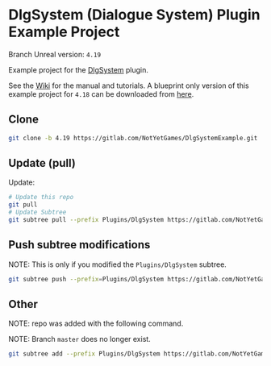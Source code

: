 # DlgSystem (Dialogue System) Plugin Example Project

Branch Unreal version: `4.19`

Example project for the [DlgSystem](https://gitlab.com/NotYetGames/DlgSystem/tree/4.19) plugin.

See the [Wiki](https://gitlab.com/NotYetGames/DlgSystem/wikis/home) for the manual and tutorials.
A blueprint only version of this example project for `4.18` can be downloaded from [here](https://www.dropbox.com/s/b946mre9zw5mlx7/DlgExampleBP.zip?dl=0).

## Clone
```sh
git clone -b 4.19 https://gitlab.com/NotYetGames/DlgSystemExample.git
```

## Update (pull) 

Update:
```sh
# Update this repo
git pull
# Update Subtree
git subtree pull --prefix Plugins/DlgSystem https://gitlab.com/NotYetGames/DlgSystem.git 4.19 --squash
```

## Push subtree modifications
NOTE: This is only if you modified the `Plugins/DlgSystem` subtree.
```sh
git subtree push --prefix=Plugins/DlgSystem https://gitlab.com/NotYetGames/DlgSystem.git 4.19
```

## Other
NOTE: repo was added with the following command.

NOTE: Branch `master` does no longer exist.
```sh
git subtree add --prefix Plugins/DlgSystem https://gitlab.com/NotYetGames/DlgSystem.git master --squash
```
